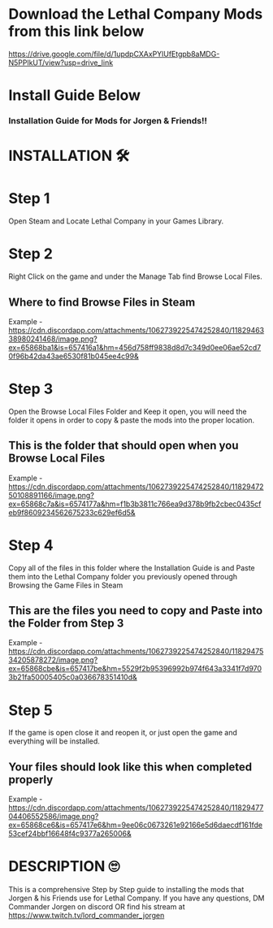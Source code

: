 # Download the Lethal Company Mods from this link below 
https://drive.google.com/file/d/1updpCXAxPYlUfEtgpb8aMDG-N5PPlkUT/view?usp=drive_link

# Install Guide Below
 ### Installation Guide for Mods for Jorgen & Friends!! ###

# INSTALLATION 🛠 #
# Step 1
Open Steam and Locate Lethal Company in your Games Library. 


# Step 2
Right Click on the game and under the Manage Tab find Browse Local Files. 

## Where to find Browse Files in Steam
Example - https://cdn.discordapp.com/attachments/1062739225474252840/1182946338980241468/image.png?ex=65868ba1&is=657416a1&hm=456d758ff9838d8d7c349d0ee06ae52cd70f96b42da43ae6530f81b045ee4c99&

# Step 3
Open the Browse Local Files Folder and Keep it open, you will need the folder it opens in order to copy & paste the mods into the proper location. 

## This is the folder that should open when you Browse Local Files
Example - https://cdn.discordapp.com/attachments/1062739225474252840/1182947250108891166/image.png?ex=65868c7a&is=6574177a&hm=f1b3b3811c766ea9d378b9fb2cbec0435cfeb9f8609234562675233c629ef6d5&

# Step 4
Copy all of the files in this folder where the Installation Guide is and Paste them into the Lethal Company folder you previously opened through Browsing the Game Files in Steam

## This are the files you need to copy and Paste into the Folder from Step 3
Example - https://cdn.discordapp.com/attachments/1062739225474252840/1182947534205878272/image.png?ex=65868cbe&is=657417be&hm=5529f2b95396992b974f643a3341f7d9703b21fa50005405c0a036678351410d&

# Step 5
If the game is open close it and reopen it, or just open the game and everything will be installed.

## Your files should look like this when completed properly
Example - https://cdn.discordapp.com/attachments/1062739225474252840/1182947704406552586/image.png?ex=65868ce6&is=657417e6&hm=9ee06c0673261e92166e5d6daecdf161fde53cef24bbf16648f4c9377a265006&

# DESCRIPTION 🙄
This is a comprehensive Step by Step guide to installing the mods that Jorgen & his Friends use for Lethal Company. If you have any questions, DM Commander Jorgen on discord OR find his stream at https://www.twitch.tv/lord_commander_jorgen
